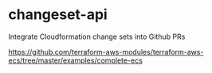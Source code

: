# changeset-api
Integrate Cloudformation change sets into Github PRs


https://github.com/terraform-aws-modules/terraform-aws-ecs/tree/master/examples/complete-ecs
